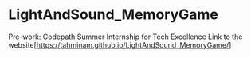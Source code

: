 # LightAndSound_MemoryGame
Pre-work: Codepath Summer Internship for Tech Excellence
Link to the website[https://tahminam.github.io/LightAndSound_MemoryGame/]
